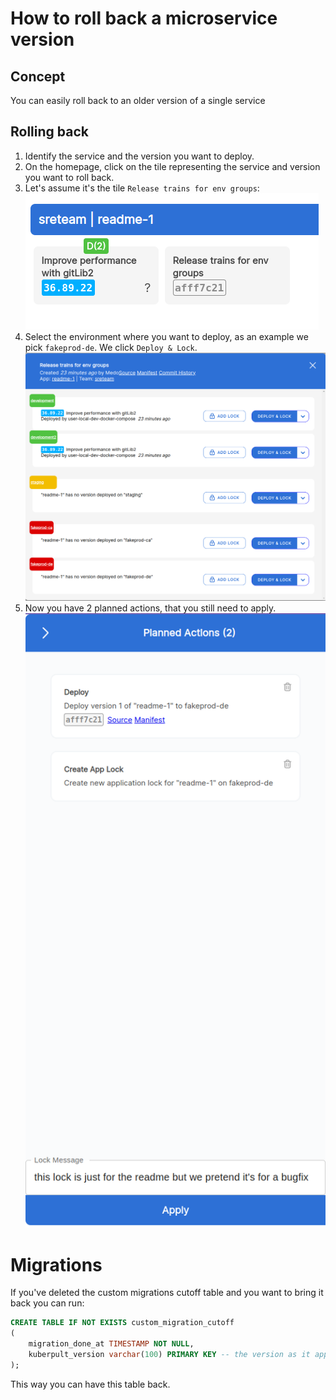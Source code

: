 
# How to roll back a microservice version

## Concept
You can easily roll back to an older version of a single service

## Rolling back
1) Identify the service and the version you want to deploy.
2) On the homepage, click on the tile representing the service and version you want to roll back.
3) Let's assume it's the tile `Release trains for env groups`: ![](../assets/img/whatsdeployed/overview.png) 
4) Select the environment where you want to deploy, as an example we pick `fakeprod-de`. We click `Deploy & Lock`.
![](../assets/img/rollback/releasedialog-full.png)
5) Now you have 2 planned actions, that you still need to apply. ![](../assets/img/rollback/planned-actions.png)

# Migrations
If you've deleted the custom migrations cutoff table and you want to bring it back you can run:
```Sql
CREATE TABLE IF NOT EXISTS custom_migration_cutoff
(
    migration_done_at TIMESTAMP NOT NULL,
    kuberpult_version varchar(100) PRIMARY KEY -- the version as it appears on GitHub, e.g. "1.2.3"
);
```
This way you can have this table back.